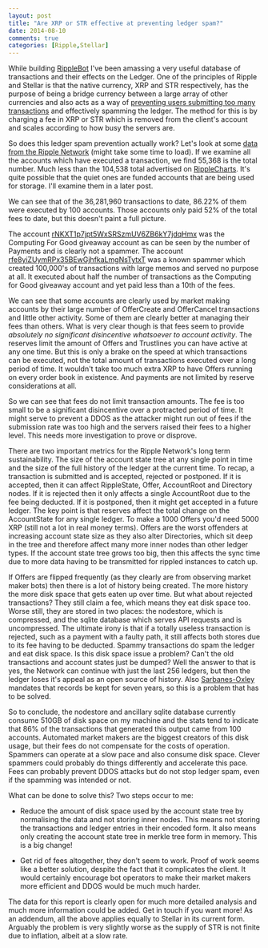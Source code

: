 ```yaml
---
layout: post
title: "Are XRP or STR effective at preventing ledger spam?"
date: 2014-08-10
comments: true
categories: [Ripple,Stellar]
---
```


While building [RippleBot](http://ripplebot.com) I've been amassing a very useful database of transactions and their effects on the Ledger. One of the principles of Ripple and Stellar is that the native currency, XRP and STR respectively, has the purpose of being a bridge currency between a large array of other currencies and also acts as a way of [preventing users submitting too many transactions](https://ripple.com/wiki/Ripple_credits#XRP_protects_the_network_from_abuse) and effectively spamming the ledger. The method for this is by charging a fee in XRP or STR which is removed from the client's account and scales according to how busy the servers are.

So does this ledger spam prevention actually work? Let's look at some [data from the Ripple Network](https://docs.google.com/spreadsheets/d/1sHChHpCWUTn3Q6sCGByg7PXXSvnn2kTc-0DCgBAAdyI/pubhtml) (might take some time to load). If we examine all the accounts which have executed a transaction, we find 55,368 is the total number. Much less than the 104,538 total advertised on [RippleCharts](http://ripplecharts.com). It's quite possible that the quiet ones are funded accounts that are being used for storage. I'll examine them in a later post.

We can see that of the 36,281,960 transactions to date, 86.22% of them were executed by 100 accounts. Those accounts only paid 52% of the total fees to date, but this doesn't paint a full picture.

The account [rNKXT1p7jpt5WxSRSzmUV6ZB6kY7jdqHmx](http://ripplebot.com/rNKXT1p7jpt5WxSRSzmUV6ZB6kY7jdqHmx/) was the Computing For Good giveaway account as can be seen by the number of Payments and is clearly not a spammer. The account [rfe8yiZUymRPx35BEwGjhfkaLmgNsTytxT](http://ripplebot.com/rfe8yiZUymRPx35BEwGjhfkaLmgNsTytxT/) was a known spammer which created 100,000's of transactions with large memos and served no purpose at all. It executed about half the number of transactions as the Computing for Good giveaway account and yet paid less than a 10th of the fees.

We can see that some accounts are clearly used by market making accounts by their large number of OfferCreate and OfferCancel transactions and little other activity. Some of them are clearly better at managing their fees than others. What is very clear though is that fees seem to provide *absolutely no significant disincentive whatsoever to account activity*. The reserves limit the amount of Offers and Trustlines you can have active at any one time. But this is only a brake on the speed at which transactions can be executed, not the total amount of transactions executed over a long period of time. It wouldn't take too much extra XRP to have Offers running on every order book in existence. And payments are not limited by reserve considerations at all.

So we can see that fees do not limit transaction amounts. The fee is too small to be a significant disincentive over a protracted period of time. It might serve to prevent a DDOS as the attacker might run out of fees if the submission rate was too high and the servers raised their fees to a higher level. This needs more investigation to prove or disprove.

There are two important metrics for the Ripple Network's long term sustainability. The size of the account state tree at any single point in time and the size of the full history of the ledger at the current time. To recap, a transaction is submitted and is accepted, rejected or postponed. If it is accepted, then it can affect RippleState, Offer, AccountRoot and Directory nodes. If it is rejected then it only affects a single AccountRoot due to the fee being deducted. If it is postponed, then it might get accepted in a future ledger. The key point is that reserves affect the total change on the AccountState for any single ledger. To make a 1000 Offers you'd need 5000 XRP (still not a lot in real money terms). Offers are the worst offenders at increasing account state size as they also alter Directories, which sit deep in the tree and therefore affect many more inner nodes than other ledger types. If the account state tree grows too big, then this affects the sync time due to more data having to be transmitted for rippled instances to catch up.

If Offers are flipped frequently (as they clearly are from observing market maker bots) then there is a lot of history being created. The more history the more disk space that gets eaten up over time. But what about rejected transactions? They still claim a fee, which means they eat disk space too. Worse still, they are stored in two places: the nodestore, which is compressed, and the sqlite database which serves API requests and is uncompressed. The ultimate irony is that if a totally useless transaction is rejected, such as a payment with a faulty path, it still affects both stores due to its fee having to be deducted. Spammy transactions do spam the ledger and eat disk space. Is this disk space issue a problem? Can't the old transactions and account states just be dumped? Well the answer to that is yes, the Network can continue with just the last 256 ledgers, but then the ledger loses it's appeal as an open source of history. Also [Sarbanes-Oxley](http://www.sec.gov/rules/final/33-8180.htm) mandates that records be kept for seven years, so this is a problem that has to be solved.

So to conclude, the nodestore and ancillary sqlite database currently consume 510GB of disk space on my machine and the stats tend to indicate that 86% of the transactions that generated this output came from 100 accounts. Automated market makers are the biggest creators of this disk usage, but their fees do not compensate for the costs of operation. Spammers can operate at a slow pace and also consume disk space. Clever spammers could probably do things differently and accelerate this pace. Fees can probably prevent DDOS attacks but do not stop ledger spam, even if the spamming was intended or not.

What can be done to solve this? Two steps occur to me:

* Reduce the amount of disk space used by the account state tree by normalising the data and not storing inner nodes. This means not storing the transactions and ledger entries in their encoded form. It also means only creating the account state tree in merkle tree form in memory. This is a big change!

* Get rid of fees altogether, they don't seem to work. Proof of work seems like a better solution, despite the fact that it complicates the client. It would certainly encourage bot operators to make their market makers more efficient and DDOS would be much much harder.

The data for this report is clearly open for much more detailed analysis and much more information could be added. Get in touch if you want more! As an addendum, all the above applies equally to Stellar in its current form. Arguably the problem is very slightly worse as the supply of STR is not finite due to inflation, albeit at a slow rate.
